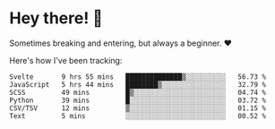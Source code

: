 # Hey there! 👋
Sometimes breaking and entering, but always a beginner. ❤️

Here's how I've been tracking:
<!--START_SECTION:waka-->

```text
Svelte       9 hrs 55 mins   ██████████████▒░░░░░░░░░░   56.73 %
JavaScript   5 hrs 44 mins   ████████▒░░░░░░░░░░░░░░░░   32.79 %
SCSS         49 mins         █▒░░░░░░░░░░░░░░░░░░░░░░░   04.74 %
Python       39 mins         █░░░░░░░░░░░░░░░░░░░░░░░░   03.72 %
CSV/TSV      12 mins         ▒░░░░░░░░░░░░░░░░░░░░░░░░   01.15 %
Text         5 mins          ░░░░░░░░░░░░░░░░░░░░░░░░░   00.52 %
```

<!--END_SECTION:waka-->
